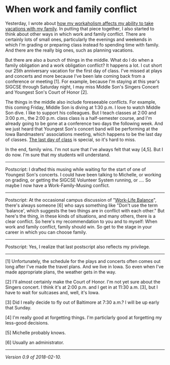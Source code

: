 When work and family conflict
=============================

Yesterday, I wrote about [how my workaholism affects my ability to take
vacations with my family](workaholic-2018-02-10).  In putting that piece
together, I also started to think about other ways in which work and
family conflict.  There are certainly lots of small ones, particularly
the evenings and weekends in which I'm grading or preparing class instead
fo spending time with family.  And there are the really big ones, such as
planning vacations.

But there are also a bunch of things in the middle.  What do I do when a
family obligation and a work obligation conflict?  It happens a lot.  I
cut short our 25th anniversary vacation for the first day of class.  I've
missed at plays and concerts and more because I've been late coming back
from a conference or meeting [1].  For example, because I'm staying at
this year's SIGCSE through Saturday night, I may miss Middle Son's 
Singers Concert and Youngest Son's Court of Honor [2].

The things in the middle also include foreseeable conflicts.  For example,
this coming Friday, Middle Son is diving at 1:30 p.m.  I love to watch
Middle Son dive.  I like to support his colleagues.  But I teach classes
at 2:00 and 3:00 p.m., the 2:00 p.m. class class is a half-semester
course, and I'm already going to be gone at a conference two days the
following week.  And we just heard that Youngest Son's concert band will
be performing at the Iowa Bandmasters' associations meeting, which happens
to be the last day of classes.  [The last day of class](last-day-of-class)
is special, so it's hard to miss.

In the end, family wins.  I'm not sure that I've always felt that 
way [4,5].  But I do now.  I'm sure that my students will understand.

---

Postscript: I drafted this musing while waiting for the start of 
one of Youngest Son's concerts.  I could have been talking to Michelle,
or working on grading, or getting the SIGCSE Volunteer System running,
or ....  So maybe I now have a Work-Family-Musing conflict.

---

Postscript: At the occasional campus discussion of "[Work-Life
Balance](work-life-balance)", there's always someone [6] who says
something like "Don't use the term 'balance', which suggests the two
things are in conflict with each other."  But here's the thing, in these
kinds of situations, and many others, there is a clear conflict.  So
here's my recommendation to you and to myself: When work and family
conflict, family should win.  So get to the stage in your career in which
you can choose family.

---

Postscript: Yes, I realize that last postscript also reflects my privilege.

---

[1] Unfortunately, the schedule for the plays and concerts often comes out
long after I've made the travel plans.  And we live in Iowa.  So even when
I've made appropriate plans, the weather gets in the way.

[2] I'll almost certainly make the Court of Honor.  I'm not yet sure
about the Singers concert.  I think it's at 2:00 p.m. and I get in at
11:30 a.m. [3], but I have to wait for suitcases and, well, it's Iowa.

[3] Did I really decide to fly out of Baltimore at 7:30 a.m.?  I will be
up early that Sunday.

[4] I'm really good at forgetting things.  I'm particlarly good at 
forgetting my less-good decisions.

[5] Michelle probably knows.

[6] Usually an administrator.

---

*Version 0.9 of 2018-02-10.*
